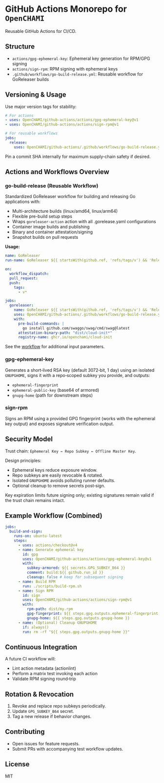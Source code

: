 # GitHub Actions Monorepo for `OpenCHAMI`

Reusable GitHub Actions for CI/CD.

## Structure

- `actions/gpg-ephemeral-key`: Ephemeral key generation for RPM/GPG signing
- `actions/sign-rpm`: RPM signing with ephemeral keys
- `.github/workflows/go-build-release.yml`: Reusable workflow for GoReleaser builds

## Versioning & Usage

Use major version tags for stability:

```yaml
# For actions
- uses: OpenCHAMI/github-actions/actions/gpg-ephemeral-key@v1
- uses: OpenCHAMI/github-actions/actions/sign-rpm@v1

# For reusable workflows
jobs:
  release:
    uses: OpenCHAMI/github-actions/.github/workflows/go-build-release.yml@v3.3
```

Pin a commit SHA internally for maximum supply‑chain safety if desired.

## Actions and Workflows Overview

### go-build-release (Reusable Workflow)
Standardized GoReleaser workflow for building and releasing Go applications with:
- Multi-architecture builds (linux/amd64, linux/arm64)
- Flexible pre-build setup steps
- Wraps `goreleaser-action` action with all .gorelease.yaml configurations
- Container image builds and publishing
- Binary and container attestation/signing
- Snapshot builds on pull requests

**Usage:**
```yaml
name: GoReleaser
run-name: GoReleaser ${{ startsWith(github.ref, 'refs/tags/v') && 'Release' || 'Snapshot' }}

on:
  workflow_dispatch:
  pull_request:
  push:
    tags:
      - v*

jobs:
  goreleaser:
    name: GoReleaser ${{ startsWith(github.ref, 'refs/tags/v') && 'Release' || 'Snapshot' }}
    uses: OpenCHAMI/github-actions/.github/workflows/go-build-release.yml@v3.3
    with:
      pre-build-commands: |
        go install github.com/swaggo/swag/cmd/swag@latest
      attestation-binary-path: "dist/cloud-init*"
      registry-name: ghcr.io/openchami/cloud-init

```

See the [workflow](.github/workflows/go-build-release.yml) for additional input parameters.

### gpg-ephemeral-key
Generates a short‑lived RSA key (default 3072‑bit, 1 day) using an isolated `GNUPGHOME`, signs it with a repo‑scoped subkey you provide, and outputs:
- `ephemeral-fingerprint`
- `ephemeral-public-key` (base64 of armored)
- `gnupg-home` (path for downstream steps)

### sign-rpm
Signs an RPM using a provided GPG fingerprint (works with the ephemeral key output) and exposes signature verification output.

## Security Model

Trust chain: `Ephemeral Key ← Repo Subkey ← Offline Master Key`.

Design principles:
- Ephemeral keys reduce exposure window.
- Repo subkeys are easily revocable & rotated.
- Isolated `GNUPGHOME` avoids polluting runner defaults.
- Optional cleanup to remove secrets post‑sign.

Key expiration limits future signing only; existing signatures remain valid if the trust chain remains intact.

## Example Workflow (Combined)

```yaml
jobs:
  build-and-sign:
    runs-on: ubuntu-latest
    steps:
      - uses: actions/checkout@v4
      - name: Generate ephemeral key
        id: gpg
        uses: OpenCHAMI/github-actions/actions/gpg-ephemeral-key@v1
        with:
          subkey-armored: ${{ secrets.GPG_SUBKEY_B64 }}
          comment: build:${{ github.run_id }}
          cleanup: false # keep for subsequent signing
      - name: Build RPM
        run: ./scripts/build-rpm.sh
      - name: Sign RPM
        id: sign
        uses: OpenCHAMI/github-actions/actions/sign-rpm@v1
        with:
          rpm-path: dist/my.rpm
          gpg-fingerprint: ${{ steps.gpg.outputs.ephemeral-fingerprint }}
          gnupg-home: ${{ steps.gpg.outputs.gnupg-home }}
      - name: (Optional) Cleanup GNUPGHOME
        if: always()
        run: rm -rf "${{ steps.gpg.outputs.gnupg-home }}"
```

## Continuous Integration

A future CI workflow will:
- Lint action metadata (actionlint)
- Perform a matrix test invoking each action
- Validate RPM signing round‑trip

## Rotation & Revocation

1. Revoke and replace repo subkeys periodically.
2. Update `GPG_SUBKEY_B64` secret.
3. Tag a new release if behavior changes.

## Contributing

- Open issues for feature requests.
- Submit PRs with accompanying test workflow updates.

## License

MIT
